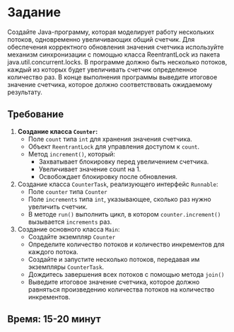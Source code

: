 # Задание

Создайте Java-программу, которая моделирует работу нескольких потоков, одновременно увеличивающих общий счетчик. Для
обеспечения корректного обновления значения счетчика используйте механизм синхронизации с помощью класса ReentrantLock
из пакета java.util.concurrent.locks. В программе должно быть несколько потоков, каждый из которых будет увеличивать
счетчик определенное количество раз. В конце выполнения программы выведите итоговое значение счетчика, которое должно
соответствовать ожидаемому результату.

## Требование

1. **Создание класса ```Counter```:**
    - Поле ```count``` типа ```int``` для хранения значения счетчика.
    - Объект ```ReentrantLock``` для управления доступом к ```count```.
    - Метод ```increment()```, который:
        - Захватывает блокировку перед увеличением счетчика.
        - Увеличивает значение count на 1.
        - Освобождает блокировку после обновления.
2. Создание класса ```CounterTask```, реализующего интерфейс ```Runnable```:
   - Поле ```counter``` типа ```Counter```
   - Поле ```increments``` типа ```int```, указывающее, сколько раз нужно увеличить счетчик.
   - В методе ```run()``` выполнить цикл, в котором ```counter.increment()``` вызывается ```increments``` раз.
3. Создание основного класса ```Main```:
   - Создайте экземпляр ```Counter```
   - Определите количество потоков и количество инкрементов для каждого потока.
   - Создайте и запустите несколько потоков, передавая им экземпляры ```CounterTask```.
   - Дождитесь завершения всех потоков с помощью метода ```join()```
   - Выведите итоговое значение счетчика, которое должно равняться произведению количества потоков на количество инкрементов.

## Время: 15-20 минут

